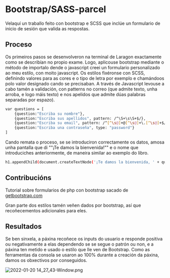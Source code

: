 # Bootstrap/SASS-parcel

Velaquí un traballo feito con bootstrap e SCSS que inclúe un formulario de inicio de sesión que valida as respostas.

## Proceso

Os primeiros pasos se desenvolveron na terminal de Laragon exactamente como se describían no propio exame. Logo, aplicouse bootstrap mediante o método de importalo dende o javascript creei un formulario personalizado ao meu estilo, con moito javascript. Os estilos fixéronse con SCSS, definindo valores para as cores e o tipo de letra por exemplo e chamándoos polo valor designado cando se precisaban. A través de Javascript levouse a cabo tamén a validación, con patterns no correo (que admite texto, unha arroba, e logo máis texto) e nos apelidos que admite dúas palabras separadas por espazo).

```bash
var questions = [
    {question:"Escriba su nombre"},
    {question:"Escriba sus apellidos", pattern: /^\S+\s\S+$/},
    {question:"Escriba su email", pattern: /^[^\s@]+@[^\s@]+\.[^\s@]+$/},
    {question:"Escriba una contraseña", type: "password"}
]
```

Cando remata o proceso, se se introduciron correctamente os datos, amosa unha pantalla que di ""¡Te damos la bienvenida!"" e o nome que introduciches anteriormente, de maneira similar ao exemplo do libro.

```bash
h1.appendChild(document.createTextNode('¡Te damos la bienvenida, ' + questions[0].value + '!')
```

## Contribucións

Tutorial sobre formularios de php con bootstrap sacado de [getbootstrap.com](getbootstrap.com)

Gran parte dos estilos tamén veñen dados por bootstrap, así que recoñecementos adicionales para eles.

## Resultados

Se ben sinxela, a páxina recoñece os inputs do usuario e responde positiva ou negativamente a elas dependendo se se segue o patrón ou non, e a páxina ten metido e usado o estilo que lle ven de Bootstrap. Como as ferramentas da consola se usaron ao 100% durante a creación da páxina, damos os obxectivos por conseguidos.

![2022-01-20 14_27_43-Window.png](C:\Users\Usuario\Desktop\2022-01-20%2014_27_43-Window.png)
